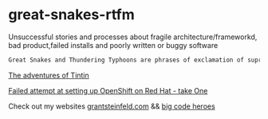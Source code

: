 # great-snakes-rtfm
Unsuccessful stories and processes about fragile architecture/frameworkd, bad product,failed installs and poorly written or buggy software

```java
Great Snakes and Thundering Typhoons are phrases of exclamation of suprise and exasperation made by Tintin and Captain Haddock in the Herge comic books from 1920s - 1970s
```
[The adventures of Tintin](https://en.wikipedia.org/wiki/The_Adventures_of_Tintin)

[Failed attempt at setting up OpenShift on Red Hat - take One](./OpenShift-RHEL7-Failure.md)

Check out my websites [grantsteinfeld.com](https://grantsteinfeld.com) && [big code heroes](https://bch.nyc)
